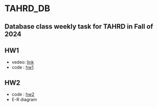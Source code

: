 # TAHRD_DB
Database class weekly task  for TAHRD in Fall of 2024
---
## HW1 
  - vedeo: [link](https://drive.google.com/file/d/1sx7xNMk7lqUHOacjIKc8ry5LaeuOaBTX/view?usp=drive_link)
  - code : [hw1](https://github.com/41171119H/TAHRD_DB/tree/main/flask_projects/hw1)
## HW2
  - code : [hw2](https://github.com/41171119H/TAHRD_DB/tree/main/flask_projects/hw2)
  - E-R diagram
